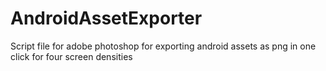 # AndroidAssetExporter
Script file for adobe photoshop for exporting android assets as png in one click for four screen densities
